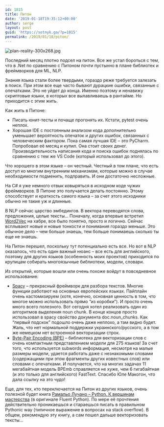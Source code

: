 ```yaml
---
id: 1815
title: Питон
date: '2019-01-18T19:35:12+00:00'
author: serge
layout: post
guid: 'https://sotnyk.ga/?p=1815'
permalink: /2019/01/18/piton/
---
```


![plan-reality-300x268.jpg](https://sotnyk.github.io/wp-content/uploads/2019/01/plan-reality-300x268.jpg)

Последний месяц плотно подсел на питон. Все же устал бороться с тем, что в .Net по сравнению с Питоном почти пустынно в плане библиотек и фреймворков для ML, NLP.

Знания языка стали более твердыми, гораздо реже требуется залезать в поиск. При этом все еще часто бывают дурацкие ошибки, связанные с опечатками. Это не уйдет до конца. Именно поэтому и ненавижу скриптовые языки, в которых все вылавливаешь в рантайме. Но приходится с этим жить.

Как жить в Питоне:

- Писать юнит-тесты и почаще прогонять их. Кстати, pytest очень неплох.
- Хорошая IDE с постоянным анализом кода дополнительно уменьшает вероятность опечаток и других ошибок, связанных с человеческим фактором. Пока самая лучшая IDE – это PyCharm. Попробовал её месяц и купил. Она стоит своих денег. Производительность написания кода и поиска ошибок поднялась по сравнению с тем же VS Code (который использовал до этого).

Что хорошего в этом языке – он честный. Честный в том плане, что есть доступ ко многим внутренним механизмам, которые можно в случае необходимости подменить, подправить. И они достаточно несложные.

На C# я уже немного отвык ковыряться в исходном коде чужих фреймворков. В Питоне это получается делать постоянно. Этому способствует и краткость самого языка – за счет этого исходники обычно не такие уж и длинные.

В NLP сейчас царство эмбедингов. В вектора переводятся слова, предложения, целые тексты… Поначалу, когда впервые встретил [Word2Vec](https://habr.com/ru/post/249215/) на хабре, все было понятно, просто и логично. Сейчас всплывают новые и новые тонкости и понимания гораздо меньше. Это обычное дело – чем больше знаешь, тем больше понимаешь сколько ты еще не знаешь.

На Питон перешел, поскольку тут потенциально есть все. Но вот в NLP оказалось, что есть один важный нюанс – все есть для английского, поэтому для других языков (особенность моих проектов) приходится по крупицам собирать многоязычные библиотеки, модели, словари.

Из открытий, которые вошли или очень похоже войдут в повседневное использование:

- [Spacy](https://spacy.io/) – прекрасный фреймворк для разбора текстов. Многие функции работают на основных европейских языках. Пайплайн очень кастомизируем (хотя, конечно, основная ценность в том, что многое можно использовать прямо “из коробки”). И просто очень много всего полезного. Вот сегодня хотел реализовать один из алгоритмов выделения noun chunk. В конце концов просто использовал в spacy свойство документа doc.noun\_chunks. Как “первый подскок” подошло очень даже неплохо, а там видно будет. Жаль, что нет нормальной поддержки украинского/русского, а в том же немецком нет встроенной векторизации строк.
- [Byte-Pair Encoding (BPE)](https://nlp.h-its.org/bpemb) – библиотека для векторизации слов с очень компактным представлением модели для 275 языков! За счет того, что используется subwords информация, несмотря на малые размеры модели, удается работать даже с незнакомыми словами (содержащими при этом фрагменты других известных слов) или словами с опечатками. И получается, что на многих задачах 11 мегабайтная модель BPEmb справляется не хуже, чем 6 гигабайтная (и это только для английского) FastText. Спасибо Юле Макогон, что дала ссылку на это чудо!

Еще, для тех, кто переключается на Питон из других языков, очень полезной будет книга [Рамальо Лучано – Python. К вершинам мастерства](https://www.litres.ru/luchano-ramalo/python-k-vershinam-masterstva-22805846/) (в оригинале Fluent Python). По мере её прочтения действительно проникаешься и стараешься писать в правильном Pythonic way (типичное выражение в вопросах на stack overflow). В общем, рекомендую эту книгу, а сам пошел дальше векторизовать тексты…